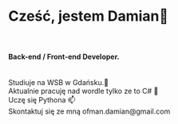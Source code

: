 <h1>Cześć, jestem Damian👋 </h1><br/>
<h4>Back-end / Front-end Developer.</h4><br/>
Studiuje na WSB w Gdańsku.🔭<br/>
Aktualnie pracuję nad wordle tylko ze to C# 🌱 <br/>
Uczę się Pythona 📫 <br/>
Skontaktuj się ze mną ofman.damian@gmail.com<br/>
<!---
Harddoc/Harddoc is a ✨ special ✨ repository because its `README.md` (this file) appears on your GitHub profile.
You can click the Preview link to take a look at your changes.
--->
